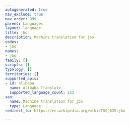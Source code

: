 ```yaml
---
autogenerated: true
nav_exclude: true
nav_order: 999
parent: Languages
layout: language
title: jbo
description: Machine translation for jbo
codes:
- jbo
names:
- jbo
family: []
scripts: []
typology: []
territories: []
supported_apis:
- id: alibaba
  name: Alibaba Translate
  supported_language_count: 212
seo:
  name: Machine translation for jbo
  type: Language
redirect_to: https://en.wikipedia.org/wiki/ISO_639:jbo

---
```


